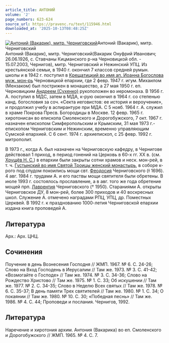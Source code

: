 ```yaml
---
article_title: АНТОНИЙ
volume: '2'
page_numbers: 623-624
source_url: https://pravenc.ru/text/115946.html
downloaded_at: '2025-10-13T08:48:25Z'
---
```


[![Антоний (Вакарик), митр. Черниговский](https://pravenc.ru/data/571/447/1234/i200.jpg "Кликните для увеличения картинки")](https://pravenc.ru/data/571/447/1234/i400.jpg)Антоний (Вакарик), митр. Черниговский  
Антоний (Вакарик), митр. Черниговский(Вакарик Онуфрий Иванович; 26.06.1926, с. Ставчаны Кицманского р-на Черновицкой обл. - 15.07.2003, Чернигов), митр. Черниговский и Нежинский УПЦ. Из крестьянской семьи, в 1940 г. окончил 7 классов средней румын. школы и в 1942 г. поступил в [Крещатицкий во имя ап. Иоанна Богослова муж. мон-рь](<https://pravenc.ru/text/Крещатицкий во имя ап  Иоанна Богослова муж  мон-рь.html>) Черновицкой епархии, где 2 февр. 1947 г. игум. Михаилом (Мензаком) был пострижен в монашество, а 27 мая 1950 г. еп. Черновицким [Андреем (Сухенко)](<https://pravenc.ru/text/Андреем (Сухенко).html>) рукоположен во иеромонаха. В 1956 г. А. поступил в МДС, затем в МДА, к-рую окончил в 1964 г. со степенью канд. богословия за соч. «Секта иеговистов: ее история и вероучение», и продолжил учебу в аспирантуре при МДА. С 5 нояб. 1964 г. А. служил в храме Покрова Пресв. Богородицы в Москве. 12 февр. 1965 г. хиротонисан во епископа Смоленского и Дорогобужского, 7 окт. 1967 г. назначен епископом Симферопольским и Крымским, 31 мая 1973 г.- епископом Черниговским и Нежинским, временно управляющим Сумской епархией. С 6 сент. 1974 г. архиепископ, с 25 февр. 1992 г. митрополит.

В 1973 г., когда А. был назначен на Черниговскую кафедру, в Чернигове действовал 1 приход, в период гонений на Церковь в 60-х гг. XX в. (см. [Хрущёв Н. С.](<https://pravenc.ru/text/Хрущёв Н  С .html>)) в епархии были закрыты сотни храмов и неск. мон-рей, в т. ч. [Густынский во имя Святой Троицы женский монастырь](<https://pravenc.ru/text/Густынский во имя Святой Троицы женский монастырь.html>), в соборе к-рого под спудом покоились мощи свт. [Феодосия](https://pravenc.ru/text/Феодосий.html) Черниговского (Ɨ 1696). 4 авг. 1984 г. трудами А. и его паствы мощи святителя были обретены. В июле 1993 г. состоялось прославление, а в авг. того же года обретение мощей прп. [Лаврентия](https://pravenc.ru/text/Лаврентий.html) Черниговского († 1950). Стараниями А. открыты Черниговское ДУ, 8 мон-рей, более 300 приходов и 40 воскресных школ. Служение А. отмечено наградами РПЦ, УПЦ, др. Поместных Церквей. В 1992 г. к празднованию 1000-летия Черниговской епархии издана книга проповедей А.

## Литература

Арх.: Арх. ЦНЦ.

## Сочинения

Поучение в день Вознесения Господня // ЖМП. 1967. № 6. С. 24-26; Слово на Вход Господень в Иерусалим // Там же. 1973. № 3. С. 41-42; «Возмогайте о Господе» // Там же. 1974. № 3. С. 34-36; Слово на Рождество Христово // Там же. 1975. № 1. С. 33; Об искушении // Там же. 1977. № 2. С. 34-35; Слово в Неделю Всех святых // Там же. 1978. № 6. С. 35-37; В день памяти Трех святителей // Там же. 1980. № 1. С. 34; О покаянии // Там же. 1980. № 10. С. 30; «Победная песнь» // Там же. 1986. № 4. С. 44; Проповеди и послания. Чернигов, 1992.

## Литература

Наречение и хиротония архим. Антония (Вакарика) во еп. Смоленского и Дорогобужского // ЖМП. 1965. № 4. С. 7.
